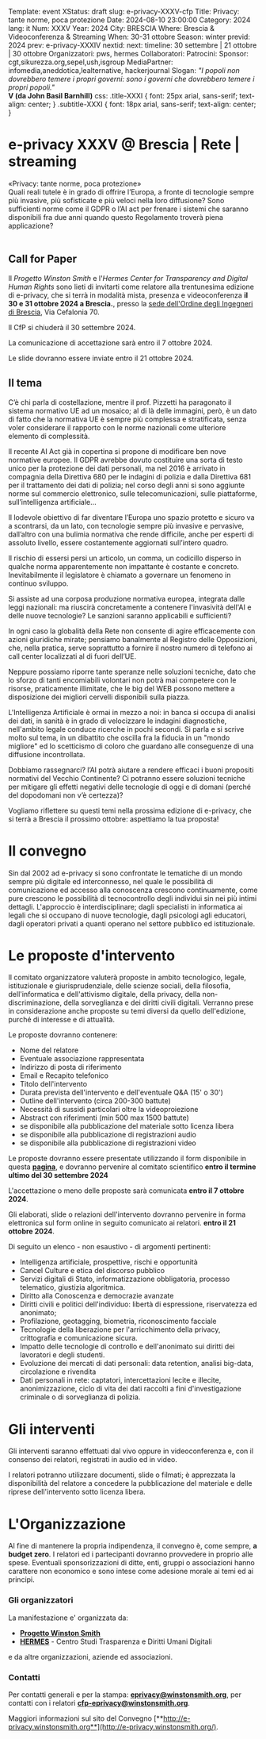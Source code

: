 Template: event
XStatus: draft
slug: e-privacy-XXXV-cfp
Title: Privacy: tante norme, poca protezione
Date: 2024-08-10 23:00:00
Category: 2024
lang: it
Num: XXXV
Year: 2024
City: BRESCIA
Where: Brescia & Videoconferenza & Streaming
When: 30-31 ottobre
Season: winter
previd: 2024
prev: e-privacy-XXXIV
nextid:
next:
timeline: 30 settembre | 21 ottobre | 30 ottobre
Organizzatori: pws, hermes
Collaboratori: 
Patrocini: 
Sponsor: cgt,sikurezza.org,sepel,ush,isgroup
MediaPartner: infomedia,aneddotica,lealternative, hackerjournal
Slogan: <i>"I popoli non dovrebbero temere i propri governi: sono i governi che dovrebbero temere i propri popoli."</i><br/><b>V (da John Basil Barnhill)</b>
css: .title-XXXI { font: 25px arial, sans-serif; text-align: center; }   .subtitle-XXXI { font: 18px arial, sans-serif; text-align: center; }

e-privacy XXXV @ Brescia | Rete | streaming
===============================

<div class="title-XXXI">«Privacy: tante norme, poca protezione»</div>
<div class="subtitle-XXXI">Quali reali tutele è in grado di offrire l’Europa, a fronte di tecnologie sempre più invasive, più sofisticate e più veloci nella loro diffusione? Sono sufficienti norme come il GDPR o l’AI act per frenare i sistemi che saranno disponibili fra due anni quando questo Regolamento troverà piena applicazione?</div>
<br/>

Call for Paper
--------------

Il *Progetto Winston Smith* e l'*Hermes Center for Transparency and Digital Human Rights*
 sono lieti di invitarti come relatore 
alla trentunesima edizione di e-privacy, che si terrà in
modalità mista, presenza e videoconferenza **il 30 e 31 ottobre 2024 a Brescia.**, presso la [sede dell'Ordine degli Ingegneri di Brescia](./e-privacy-XXXV-come-arrivare.html), Via Cefalonia 70.

Il CfP si chiuderà il 30 settembre 2024.

La comunicazione di accettazione sarà entro il 7 ottobre 2024.

Le slide dovranno essere inviate entro il 21 ottobre 2024. 


Il tema
-------

C’è chi parla di costellazione, mentre il prof. Pizzetti ha paragonato il sistema normativo UE ad un mosaico; al di là delle immagini, però, è un dato di fatto che la normativa UE è sempre più complessa e stratificata, senza voler considerare il rapporto con le norme nazionali come ulteriore elemento di complessità. 

Il recente AI Act già in copertina si propone di modificare ben nove normative europee. Il GDPR avrebbe dovuto costituire una sorta di testo unico per la protezione dei dati personali, ma nel 2016 è arrivato in compagnia della Direttiva 680 per le indagini di polizia e dalla Direttiva 681 per il trattamento dei dati di polizia; nel corso degli anni si sono aggiunte norme sul commercio elettronico, sulle telecomunicazioni, sulle piattaforme, sull’intelligenza artificiale…

Il lodevole obiettivo di far diventare l’Europa uno spazio protetto e sicuro va a scontrarsi, da un lato, con tecnologie sempre più invasive e pervasive, dall’altro con una bulimia normativa che rende difficile, anche per esperti di assoluto livello, essere costantemente aggiornati sull’intero quadro. 

Il rischio di essersi persi un articolo, un comma, un codicillo disperso in qualche norma apparentemente non impattante è costante e concreto. Inevitabilmente il legislatore è chiamato a governare un fenomeno in continuo sviluppo. 

Si assiste ad una corposa produzione normativa europea, integrata dalle leggi nazionali: ma riuscirà concretamente a contenere l'invasività dell'AI e delle nuove tecnologie? Le sanzioni saranno applicabili e sufficienti?

In ogni caso la globalità della Rete non consente di agire efficacemente con azioni giuridiche mirate; pensiamo banalmente al Registro delle Opposizioni, che, nella pratica, serve soprattutto a fornire il nostro numero di telefono ai call center localizzati al di fuori dell’UE.

Neppure possiamo riporre tante speranze nelle soluzioni tecniche, dato che lo sforzo di tanti encomiabili volontari non potrà mai competere con le risorse, praticamente illimitate, che le big del WEB possono mettere a disposizione dei migliori cervelli disponibili sulla piazza. 

L'Intelligenza Artificiale è ormai in mezzo a noi: in banca si occupa di analisi dei dati, in sanità è in grado di velocizzare le indagini diagnostiche, nell'ambito legale conduce ricerche in pochi secondi. Si parla e si scrive molto sul tema, in un dibattito che oscilla fra la fiducia in un "mondo migliore" ed lo scetticismo di coloro che guardano alle conseguenze di una diffusione incontrollata.

Dobbiamo rassegnarci? l’AI potrà aiutare a rendere efficaci i buoni propositi normativi del Vecchio Continente? Ci potranno essere soluzioni tecniche per mitigare gli effetti negativi delle tecnologie di oggi e di domani (perché del dopodomani non v’è certezza)?

Vogliamo riflettere su questi temi nella prossima edizione di e-privacy, che si terrà a Brescia il prossimo ottobre: aspettiamo la tua proposta!


Il convegno
===========

Sin dal 2002 ad e-privacy si sono confrontate le tematiche di un mondo
sempre più digitale ed interconnesso, nel quale le possibilità di
comunicazione ed accesso alla conoscenza crescono continuamente, come
pure crescono le possibilità di tecnocontrollo degli individui sin nei
più intimi dettagli. L'approccio è interdisciplinare; dagli specialisti
in informatica ai legali che si occupano di nuove tecnologie, dagli
psicologi agli educatori, dagli operatori privati a quanti operano nel
settore pubblico ed istituzionale.

Le proposte d'intervento
=========================

Il comitato organizzatore valuterà proposte in ambito tecnologico,
legale, istituzionale e giurisprudenziale, delle scienze sociali, della
filosofia, dell'informatica e dell'attivismo digitale, della privacy,
della non-discriminazione, della sorveglianza e dei diritti civili
digitali. Verranno prese in considerazione anche proposte su temi
diversi da quello dell'edizione, purché di interesse e di attualità.

Le proposte dovranno contenere:

-   Nome del relatore
-   Eventuale associazione rappresentata
-   Indirizzo di posta di riferimento
-   Email e Recapito telefonico
-   Titolo dell'intervento
-   Durata prevista dell'intervento e dell'eventuale Q&A (15' o 30')
-   Outline dell'intervento (circa 200-300 battute)
-   Necessità di sussidi particolari oltre la videoproiezione
-   Abstract con riferimenti (min 500 max 1500 battute)
-   se disponibile alla pubblicazione del materiale sotto licenza libera
-   se disponibile alla pubblicazione di registrazioni audio
-   se disponibile alla pubblicazione di registrazioni video

Le proposte dovranno essere presentate utilizzando il form disponibile
in questa
[**pagina**](http://e-privacy.winstonsmith.org/e-privacy-XXXV-proposta.html),
e dovranno pervenire al comitato scientifico **entro il termine ultimo del 30 settembre 2024**

L'accettazione o meno delle proposte sarà comunicata **entro il 7 ottobre 2024**.

Gli elaborati, slide o relazioni dell'intervento dovranno pervenire in
forma elettronica sul form online in seguito comunicato ai relatori.
**entro il 21 ottobre 2024**.

Di seguito un elenco - non esaustivo - di argomenti pertinenti:

- Intelligenza artificiale, prospettive, rischi e opportunità
- Cancel Culture e etica del discorso pubblico
- Servizi digitali di Stato, informatizzazione obbligatoria, processo telematico, giustizia algoritmica.
- Diritto alla Conoscenza e democrazie avanzate
- Diritti civili e politici dell'individuo: libertà di espressione, riservatezza ed anonimato;
- Profilazione, geotagging, biometria, riconoscimento facciale
- Tecnologie della liberazione per l'arricchimento della privacy, crittografia e comunicazione sicura.
- Impatto delle tecnologie di controllo e dell'anonimato sui diritti dei lavoratori e degli studenti.
- Evoluzione dei mercati di dati personali: data retention, analisi big-data, circolazione e rivendita
- Dati personali in rete: captatori, intercettazioni lecite e illecite, anonimizzazione, ciclo di vita dei dati raccolti a fini d'investigazione criminale o di sorveglianza di polizia.

Gli interventi
==============

Gli interventi saranno effettuati dal vivo oppure in videoconferenza e,
con il consenso dei relatori, registrati in audio ed in video.

I relatori potranno utilizzare documenti, slide o filmati; è apprezzata
la disponibilità del relatore a concedere la pubblicazione del materiale
e delle riprese dell'intervento sotto licenza libera.

L'Organizzazione
=================

Al fine di mantenere la propria indipendenza, il convegno è, come
sempre, **a budget zero**. I relatori ed i partecipanti dovranno
provvedere in proprio alle spese. Eventuali sponsorizzazioni di ditte,
enti, gruppi o associazioni hanno carattere non economico e sono intese
come adesione morale ai temi ed ai principi.

### Gli organizzatori

La manifestazione e' organizzata da:

-   [**Progetto Winston Smith**](http://pws.winstonsmith.org/)
-   [**HERMES**](http://hermescenter.org/) - Centro Studi Trasparenza e
    Diritti Umani Digitali

e da altre organizzazioni, aziende ed associazioni.

### Contatti

Per contatti generali e per la stampa:
[**eprivacy@winstonsmith.org**](mailto:eprivacy@winstonsmith.org), per
contatti con i relatori
[**cfp-eprivacy@winstonsmith.org**](mailto:cfp-eprivacy@winstonsmith.org).

Maggiori informazioni sul sito del Convegno
[**http://e-privacy.winstonsmith.org**](http://e-privacy.winstonsmith.org/).
